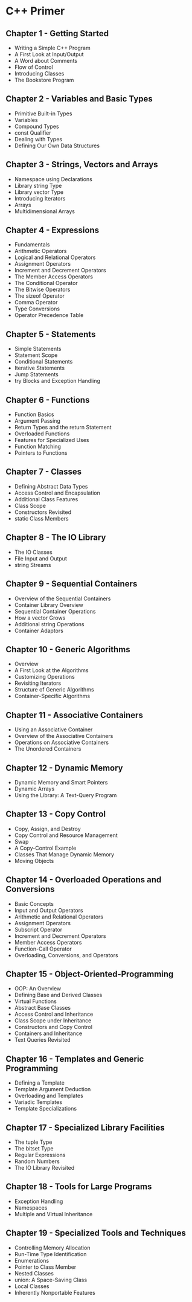 # C++ Primer

## Chapter 1 - Getting Started

- Writing a Simple C++ Program
- A First Look at Input/Output
- A Word about Comments
- Flow of Control
- Introducing Classes
- The Bookstore Program

## Chapter 2 - Variables and Basic Types

- Primitive Built-in Types
- Variables
- Compound Types
- const Qualifier
- Dealing with Types
- Defining Our Own Data Structures

## Chapter 3 - Strings, Vectors and Arrays

- Namespace using Declarations
- Library string Type
- Library vector Type
- Introducing Iterators
- Arrays
- Multidimensional Arrays

## Chapter 4 - Expressions

- Fundamentals
- Arithmetic Operators
- Logical and Relational Operators
- Assignment Operators
- Increment and Decrement Operators
- The Member Access Operators
- The Conditional Operator
- The Bitwise Operators
- The sizeof Operator
- Comma Operator
- Type Conversions
- Operator Precedence Table

## Chapter 5 - Statements

- Simple Statements
- Statement Scope
- Conditional Statements
- Iterative Statements
- Jump Statements
- try Blocks and Exception Handling

## Chapter 6 - Functions

- Function Basics
- Argument Passing
- Return Types and the return Statement
- Overloaded Functions
- Features for Specialized Uses
- Function Matching
- Pointers to Functions

## Chapter 7 - Classes

- Defining Abstract Data Types
- Access Control and Encapsulation
- Additional Class Features
- Class Scope
- Constructors Revisited
- static Class Members

## Chapter 8 - The IO Library

- The IO Classes
- File Input and Output
- string Streams

## Chapter 9 - Sequential Containers

- Overview of the Sequential Containers
- Container Library Overview
- Sequential Container Operations
- How a vector Grows
- Additional string Operations
- Container Adaptors

## Chapter 10 - Generic Algorithms

- Overview
- A First Look at the Algorithms
- Customizing Operations
- Revisiting Iterators
- Structure of Generic Algorithms
- Container-Specific Algorithms

## Chapter 11 - Associative Containers

- Using an Associative Container
- Overview of the Associative Containers
- Operations on Associative Containers
- The Unordered Containers

## Chapter 12 - Dynamic Memory

- Dynamic Memory and Smart Pointers
- Dynamic Arrays
- Using the Library: A Text-Query Program

## Chapter 13 - Copy Control

- Copy, Assign, and Destroy
- Copy Control and Resource Management
- Swap
- A Copy-Control Example
- Classes That Manage Dynamic Memory
- Moving Objects

## Chapter 14 - Overloaded Operations and Conversions

- Basic Concepts
- Input and Output Operators
- Arithmetic and Relational Operators
- Assignment Operators
- Subscript Operator
- Increment and Decrement Operators
- Member Access Operators
- Function-Call Operator
- Overloading, Conversions, and Operators

## Chapter 15 - Object-Oriented-Programming

- OOP: An Overview
- Defining Base and Derived Classes
- Virtual Functions
- Abstract Base Classes
- Access Control and Inheritance
- Class Scope under Inheritance
- Constructors and Copy Control
- Containers and Inheritance
- Text Queries Revisited

## Chapter 16 - Templates and Generic Programming

- Defining a Template
- Template Argument Deduction
- Overloading and Templates
- Variadic Templates
- Template Specializations

## Chapter 17 - Specialized Library Facilities

- The tuple Type
- The bitset Type
- Regular Expressions
- Random Numbers
- The IO Library Revisited

## Chapter 18 - Tools for Large Programs

- Exception Handling
- Namespaces
- Multiple and Virtual Inheritance

## Chapter 19 - Specialized Tools and Techniques

- Controlling Memory Allocation
- Run-Time Type Identification
- Enumerations
- Pointer to Class Member
- Nested Classes
- union: A Space-Saving Class
- Local Classes
- Inherently Nonportable Features

